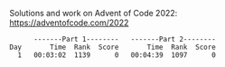 Solutions and work on Advent of Code 2022:
https://adventofcode.com/2022

          -------Part 1--------   -------Part 2--------
    Day       Time  Rank  Score       Time  Rank  Score
      1   00:03:02  1139      0   00:04:39  1097      0